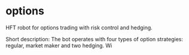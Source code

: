 # options
HFT robot for options trading with risk control and hedging.

Short description:
The bot operates with four types of option strategies: regular, market maker and two hedging.
Wi